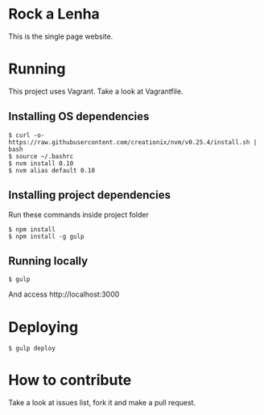 # Rock a Lenha

This is the single page website.

# Running

This project uses Vagrant. Take a look at Vagrantfile.

## Installing OS dependencies

```
$ curl -o- https://raw.githubusercontent.com/creationix/nvm/v0.25.4/install.sh | bash
$ source ~/.bashrc
$ nvm install 0.10
$ nvm alias default 0.10
```

## Installing project dependencies

Run these commands inside project folder

```
$ npm install
$ npm install -g gulp
```

## Running locally

```
$ gulp
```

And access http://localhost:3000

# Deploying

```
$ gulp deploy
```

# How to contribute

Take a look at issues list, fork it and make a pull request.
